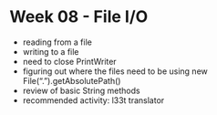 # Week 08 - File I/O

- reading from a file
- writing to a file
- need to close PrintWriter
- figuring out where the files need to be using new File(“.”).getAbsolutePath()
- review of basic String methods
- recommended activity: l33t translator
